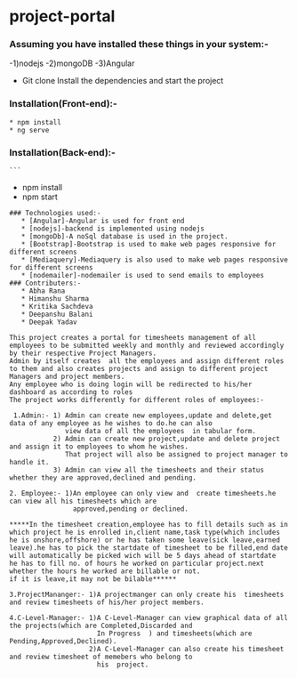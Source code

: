 # project-portal
### Assuming you have installed these things in your system:-
   -1)nodejs
   -2)mongoDB
   -3)Angular
* Git clone Install the dependencies and start the project
### Installation(Front-end):-
   ```
   * npm install
   * ng serve
```
### Installation(Back-end):-
    ```
   * npm install
   * npm start
```
### Technologies used:-
   * [Angular]-Angular is used for front end
   * [nodejs]-backend is implemented using nodejs
   * [mongoDb]-A noSql database is used in the project.
   * [Bootstrap]-Bootstrap is used to make web pages responsive for different screens
   * [Mediaquery]-Mediaquery is also used to make web pages responsive for different screens
   * [nodemailer]-nodemailer is used to send emails to employees 
### Contributers:-
   * Abha Rana
   * Himanshu Sharma
   * Kritika Sachdeva
   * Deepanshu Balani
   * Deepak Yadav   
 
This project creates a portal for timesheets management of all employees to be submitted weekly and monthly and reviewed accordingly by their respective Project Managers.
Admin by itself creates  all the employees and assign different roles to them and also creates projects and assign to different project Managers and project members.
Any employee who is doing login will be redirected to his/her dashboard as according to roles
The project works differently for different roles of employees:-
 
 1.Admin:- 1) Admin can create new employees,update and delete,get data of any employee as he wishes to do.he can also 
              view data of all the employees  in tabular form.
           2) Admin can create new project,update and delete project and assign it to employees to whom he wishes.
              That project will also be assigned to project manager to handle it.
           3) Admin can view all the timesheets and their status whether they are approved,declined and pending.

2. Employee:- 1)An employee can only view and  create timesheets.he can view all his timesheets which are 
                approved,pending or declined.

*****In the timesheet creation,employee has to fill details such as in which project he is enrolled in,client name,task type(which includes he is onshore,offshore) or he has taken some leave(sick leave,earned leave).he has to pick the startdate of timesheet to be filled,end date will automatically be picked wich will be 5 days ahead of startdate
he has to fill no. of hours he worked on particular project.next whether the hours he worked are billable or not.
if it is leave,it may not be bilable******

3.ProjectMananger:- 1)A projectmanger can only create his  timesheets and review timesheets of his/her project members.

4.C-Level-Manager:- 1)A C-Level-Manager can view graphical data of all the projects(which are Completed,Discarded and 
                      In Progress  ) and timesheets(which are Pending,Approved,Declined).
                    2)A C-Level-Manager can also create his timesheet and review timesheet of memebers who belong to 
                      his  project.


